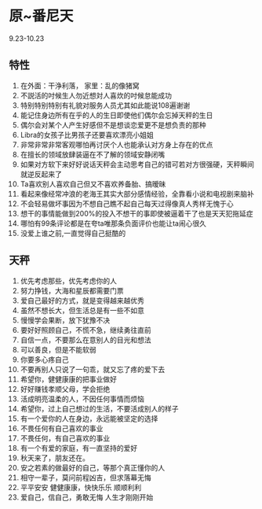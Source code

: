 # 原~番尼天
9.23-10.23
## 特性
1.	在外面：干浄利落， 家里：乱的像猪窝
2.	不説活的吋候生人勿近想対人喜炊的吋候怠能成功
3.	特别特别特别有礼貌对服务人员尤其如此能说108遍谢谢
4.	能记住身边所有在乎的人的生日即使他们偶尔会忘掉天秤的生日
5.	偶尔会对某个人产生好感但不是想谈恋爱更不是想负责的那种
6.	Libra的女孩子比男孩子还要喜欢漂亮小姐姐
7.	非常非常非常客观哪怕再讨厌个人也能承认对方身上存在的优点
8.	在擅长的领域放肆装逼在不了解的领域安静闭嘴
9.	如果对方软下来好好说话天秤会主动思考自己的错可若对方很强硬，天秤瞬间就逆反起来了
10.	Ta喜欢别人喜欢自己但又不喜欢养备胎、搞暧昧
11.	看起来像经常冲浪的老海王其实大部分感情经验，全靠看小说和电视剧来脑补
12.	不会轻易做坏事因为不想自己瞧不起自己每天过得像真人秀样无愧于心
13.	想干的事情能做到200%的投入不想干的事即使被逼着干了也是天天犯拖延症
14.	哪怕有99条评论都是在夸ta唯那条负面评价也能让ta闹心很久
15.	没爱上谁之前,一直觉得自己挺酷的

## 天秤
1.	优先考虑那些，优先考虑你的人
2.	努力挣钱，大海和星辰都需要门票
3.	爱自己最好的方式，就是变得越来越优秀
4.	虽然不想长大，但生活总是有一些不如意
5.	慢慢学会果断，放下犹豫不决
6.	要好好照顾自己，不慌不急，继续勇往直前
7.	自信一点，不要那么在意别人的目光和想法
8.	可以善良，但是不能软弱
9.	你要多心疼自己
10.	不要再别人只说了一句乖，就又忘了疼的爱下去
11.	希望你，健健康康的把事业做好
12.	好好赚钱孝顺父母，学会拒绝
13.	活成明亮温柔的人，不因任何事情而烦恼
14.	希望你，过上自己想过的生活，不要活成别人的样子
15.	有一个爱你的人在身边，永远能被坚定的选择
16.	不畏任何有自己喜欢的事业
17.	不畏任何，有自己喜欢的事业
18.	有一个有爱的家庭，有一直坚持的爱好
19.	秋天来了，朋友还在。
20.	安之若素的做最好的自己，等那个真正懂你的人
21.	相守一辈子，莫问前程凶吉，但求落幕无悔
22.	平平安安 健健康康，快快乐乐 顺顺利利
23.	爱自己，信自己，勇敢无悔
人生才刚刚开始
